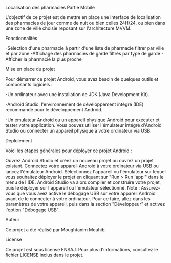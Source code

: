 Localisation des pharmacies Partie Mobile

L'objectif de ce projet est de mettre en place une interface de localisation des pharmacies de jour comme de nuit ou bien celles 24H/24,
ou bien dans une zone de ville choisie reposant sur l'architecture MVVM.

Fonctionnalités

-Sélection d'une pharmacie à partir d'une liste de pharmacie filtrer par ville et par zone
-Affichage des pharmacies de garde filtrés par type de garde
-Afficher la pharmacie la plus proche

Mise en place du projet

Pour démarrer ce projet Android, vous avez besoin de quelques outils et composants logiciels :

-Un ordinateur avec une installation de JDK (Java Development Kit).

-Android Studio, l'environnement de développement intégré (IDE) recommandé pour le développement Android. 

-Un émulateur Android ou un appareil physique Android pour exécuter et tester votre application. Vous pouvez utiliser l'émulateur intégré d'Android Studio ou connecter un appareil physique à votre ordinateur via USB.

Déploiement

Voici les étapes générales pour déployer ce projet Android :

Ouvrez Android Studio et créez un nouveau projet ou ouvrez un projet existant.
Connectez votre appareil Android à votre ordinateur via USB ou lancez l'émulateur Android.
Sélectionnez l'appareil ou l'émulateur sur lequel vous souhaitez déployer le projet en cliquant sur "Run > Run 'app'" dans le menu de l'IDE.
Android Studio va alors compiler et construire votre projet, puis le déployer sur l'appareil ou l'émulateur sélectionné.
Note : Assurez-vous que vous avez activé le débogage USB sur votre appareil Android avant de le connecter à votre ordinateur.
Pour ce faire, allez dans les paramètres de votre appareil, puis dans la section "Développeur" et activez l'option "Débogage USB".

Auteur

Ce projet a été réalisé par Moughtanim Mouhib.

License

Ce projet est sous license ENSAJ. Pour plus d'informations, consultez le fichier LICENSE inclus dans le projet.




